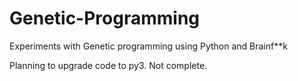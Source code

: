 # Genetic-Programming
Experiments with Genetic programming using Python and Brainf**k

Planning to upgrade code to py3. Not complete.
